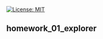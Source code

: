 [![License: MIT](https://img.shields.io/badge/License-MIT-b657b6.svg)](/LICENSE)

## homework_01_explorer
